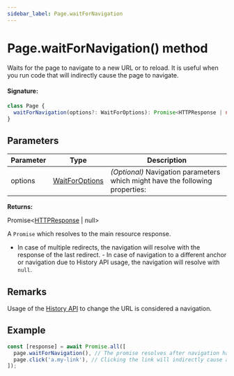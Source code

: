 ```yaml
---
sidebar_label: Page.waitForNavigation
---
```


# Page.waitForNavigation() method

Waits for the page to navigate to a new URL or to reload. It is useful when you run code that will indirectly cause the page to navigate.

#### Signature:

```typescript
class Page {
  waitForNavigation(options?: WaitForOptions): Promise<HTTPResponse | null>;
}
```

## Parameters

| Parameter | Type                                            | Description                                                                        |
| --------- | ----------------------------------------------- | ---------------------------------------------------------------------------------- |
| options   | [WaitForOptions](./puppeteer.waitforoptions.md) | <i>(Optional)</i> Navigation parameters which might have the following properties: |

**Returns:**

Promise&lt;[HTTPResponse](./puppeteer.httpresponse.md) \| null&gt;

A `Promise` which resolves to the main resource response.

- In case of multiple redirects, the navigation will resolve with the response of the last redirect. - In case of navigation to a different anchor or navigation due to History API usage, the navigation will resolve with `null`.

## Remarks

Usage of the [History API](https://developer.mozilla.org/en-US/docs/Web/API/History_API) to change the URL is considered a navigation.

## Example

```ts
const [response] = await Promise.all([
  page.waitForNavigation(), // The promise resolves after navigation has finished
  page.click('a.my-link'), // Clicking the link will indirectly cause a navigation
]);
```
